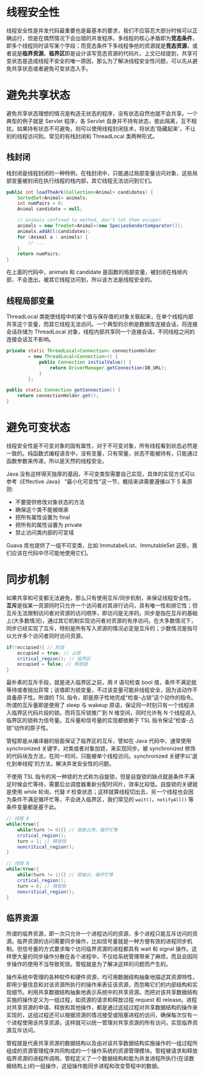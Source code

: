 # 线程安全性

线程安全性是并发代码最重要也是最基本的要求，我们不应容忍大部分时候可以正确运行，但是在偶然情况下会出错的并发程序。多线程的核心矛盾即为**竞态条件**，即多个线程同时读写某个字段；而竞态条件下多线程争抢的资源就是**竞态资源**，或者说是**临界资源**。**临界区**即是设计读写竞态资源的代码片。上文已经提到，共享可变状态是造成线程不安全的唯一原因，那么为了解决线程安全性问题，可以先从避免共享状态或者避免可变状态入手。

# 避免共享状态

避免共享状态理想的情况是构造无状态的程序，没有状态自然也就不会共享。一个典型的例子就是 Servlet 程序，各 Servlet 自身并不持有状态，彼此隔离，互不相扰。如果持有状态不可避免，则可以使用线程封闭技术，将状态'隐藏起来'，不让别的线程访问到。常见的有栈封闭和 ThreadLocal 类两种形式。

## 栈封闭

栈封闭是线程封闭的一种特例，在栈封闭中，只能通过局部变量访问对象，这些局部变量被封闭在执行线程的栈内部，其它线程无法访问到它们。

```java
public int loadTheArk(Collection<Animal> candidates) {
    SortedSet<Animal> animals;
    int numPairs = 0;
    Animal candidate = null;

    // animals confined to method, don't let them escape!
    animals = new TreeSet<Animal>(new SpeciesGenderComparator());
    animals.addAll(candidates);
    for (Animal a : animals) {
        // ...
    }
    return numPairs;
}
```

在上面的代码中，animals 和 candidate 是函数的局部变量，被封闭在栈帧内部，不会逸出，被其它线程访问到，所以该方法是线程安全的。

## 线程局部变量

ThreadLocal 类能使线程中的某个值与保存值的对象关联起来，在单个线程内部共享这个变量，而其它线程无法访问。一个典型的示例是数据库连接会话，将连接会话存储为 ThreadLocal 对象，线程内部共享同一个连接会话，不同线程之间的连接会话互不影响。

```java
private static ThreadLocal<Connection> connectionHolder
        = new ThreadLocal<Connection>() {
            public Connection initialValue() {
                return DriverManager.getConnection(DB_URL);
            }
        };

public static Connection getConnection() {
    return connectionHolder.get();
}
```

# 避免可变状态

线程安全性是不可变对象的固有属性，对于不可变对象，所有线程看到状态必然是一致的。纯函数式编程语言中，没有变量，只有常量，状态不能被持有，只能通过函数参数来传递，所以是天然的线程安全。

Java 没有这样得天独厚的基因，不可变类型需要自己实现，具体的实现方式可以参考《Effective Java》 "最小化可变性"这一节，概括来讲需要遵循以下 5 条原则:

- 不要提供修改对象状态的方法
- 确保这个类不能被继承
- 把所有属性设置为 final
- 把所有的属性设置为 private
- 禁止访问类内部的可变域

Guava 库也提供了一组不可变类，比如 ImmutabelList、ImmutableSet 这些，我们应该在代码中尽可能地使用它们。

# 同步机制

如果共享和可变都无法避免，那么只有使用互斥/同步机制，来保证线程安全性。**互斥**是指某一资源同时只允许一个访问者对其进行访问，具有唯一性和排它性；但互斥无法限制访问者对资源的访问顺序，即访问是无序的。同步是指在互斥的基础上(大多数情况)，通过其它机制实现访问者对资源的有序访问。在大多数情况下，同步已经实现了互斥，特别是所有写入资源的情况必定是互斥的；少数情况是指可以允许多个访问者同时访问资源。

```java
if(!occipied){ // 检查
    occupied = true; // 占锁
    critical_region(); // 临界区
    occupied = false; // 释放锁
}
```

最朴素的互斥手段，就是进入临界区之前，用 if 语句检查 bool 值，条件不满足就等待或者抛出异常；该值即为锁变量，不过该变量可能非线程安全，因为该动作不具备原子性。所谓的 TSL 指令，即是原子性地完成“检查-占锁”这个动作的指令。所谓的互斥量即是使用了 sleep 与 wakeup 原语，保证同一时刻只有一个线程进入临界区代码片段的锁。而将互斥锁推广到 N 维空间，同时允许有 N 个线程进入临界区的锁称为信号量。互斥量和信号量的实现都依赖于 TSL 指令保证“检查-占锁”动作的原子性。

管程即是从编译器的层面保证了临界区的互斥，譬如在 Java 代码中，通常使用 synchronized 关键字，对类或者对象加锁，来实现同步。被 synchronized 修饰的代码块及方法，在同一时间，只能被单个线程访问。synchronized 关键字以'退化到单线程'的方法，解决并发安全性的问题。

不使用 TSL 指令的另一种锁的方式称为自旋锁，但是自旋锁的缺点就是条件不满足时候会忙等待，需要后台调度器重新分配时间片，效率比较低。自旋锁的关键就是使用 while 轮询，代替 if 检查状态；这样就算线程切出去，另一个线程也会因为条件不满足循环忙等，不会进入临界区，我们常见的 `wait()`，`notifyAll()` 等条件变量都是基于此。

```java
// 线程 A
while(true){
    while(turn != 0){} // 锁被占用，循环忙等
    critical_region();
    turn = 1; // 释放锁
    noncritical_region();
}

// 线程 B
while(true){
    while(turn != 1){} // 锁被占，循环忙等
    critical_region();
    turn = 0; // 释放锁
    noncritical_region();
}
```

## 临界资源

所谓的临界资源，即一次只允许一个进程访问的资源，多个进程只能互斥访问的资源。临界资源的访问需要同步操作，比如信号量就是一种方便有效的进程同步机制。但信号量的方式要求每个访问临界资源的进程都具有 wait 和 signal 操作。这样使大量的同步操作分散在各个进程中，不仅给系统管理带来了麻烦，而且会因同步操作的使用不当导致死锁。管程就是为了解决这样的问题而产生的。

操作系统中管理的各种软件和硬件资源，均可用数据结构抽象地描述其资源特性，即用少量信息和对该资源所执行的操作来表征该资源，而忽略它们的内部结构和实现细节。利用共享数据结构抽象地表示系统中的共享资源。而把对该共享数据结构实施的操作定义为一组过程，如资源的请求和释放过程 request 和 release。进程对共享资源的申请、释放和其他操作，都是通过这组过程对共享数据结构的操作来实现的，这组过程还可以根据资源的情况接受或阻塞进程的访问，确保每次仅有一个进程使用该共享资源，这样就可以统一管理对共享资源的所有访问，实现临界资源互斥访问。

管程就是代表共享资源的数据结构以及由对该共享数据结构实施操作的一组过程所组成的资源管理程序共同构成的一个操作系统的资源管理模块。管程被请求和释放临界资源的进程所调用。管程定义了一个数据结构和能为并发进程所执行(在该数据结构上)的一组操作，这组操作能同步进程和改变管程中的数据。
